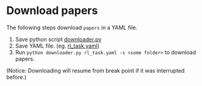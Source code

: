# Download papers

The following steps download `papers` in a YAML file.

1. Save python script [downloader.py](https://raw.githubusercontent.com/playlearning/blog/master/.vuepress/public/yaml/papers/downloader.py)
2. Save YAML file. (eg. [rl_task.yaml](https://raw.githubusercontent.com/playlearning/blog/master/.vuepress/public/yaml/papers/rl_task.yaml))
3. Run `python downloader.py rl_task.yaml -s <some folder>` to download papers.

(Notice: Downloading will resume from break point if it was interrupted before.)
